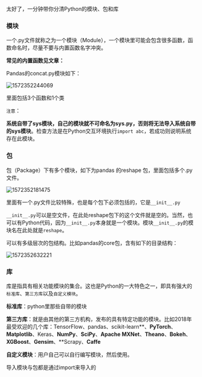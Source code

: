 太好了，一分钟带你分清Python的模块、包和库

### 模块

一个.py文件就称之为一个模块（Module），一个模块里可能会包含很多函数，函数命名时，尽量不要与内置函数名字冲突。

**常见的内置函数见文章：**

Pandas的concat.py模块如下：

![1572352244069](C:\Users\guozhen3\AppData\Roaming\Typora\typora-user-images\1572352244069.png)

里面包括3个函数和1个类

`注意`：

**系统自带了sys模块，自己的模块就不可命名为sys.py，否则将无法导入系统自带的sys模块**。检查方法是在Python交互环境执行`import abc`，若成功则说明系统存在此模块。

### 包

包（Package）下有多个模块，如下为pandas 的reshape 包，里面包括多个.py 文件。

![1572352181475](C:\Users\guozhen3\AppData\Roaming\Typora\typora-user-images\1572352181475.png)

里面有一个.py文件比较特殊，也是每个包下必须包括的，它是`__init__.py`

`__init__.py`可以是空文件，在此处reshape包下的这个文件就是空的。当然，也可以有Python代码，因为`__init__.py`本身就是一个模块。模块`__init__.py`的模块名在此处就是`reshape`。



可以有多级层次的包结构。比如pandas的core包，含有如下的目录结构：

![1572352632221](C:\Users\guozhen3\AppData\Roaming\Typora\typora-user-images\1572352632221.png)



### 库

库是指具有相关功能模块的集合。这也是Python的一大特色之一，即具有强大的`标准库`、`第三方库`以及`自定义模块`。

**标准库**：python里那些自带的模块

**第三方库**：就是由其他的第三方机构，发布的具有特定功能的模块。比如2018年最受欢迎的几个库：TensorFlow、pandas、scikit-learn**、**PyTorch**、**Matplotlib**、Keras、**NumPy**、**SciPy**、**Apache MXNet**、**Theano**、**Bokeh**、**XGBoost**、**Gensim**、**Scrapy、**Caffe**

**自定义模块**：用户自己可以自行编写模块，然后使用。



导入模块与包都是通过import来导入的